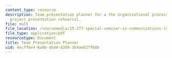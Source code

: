 ```yaml
---
content_type: resource
description: Team presentation planner for a the organizational processes (OP) team
  project presentation rehearsal.
file: null
file_location: /coursemedia/15-277-special-seminar-in-communications-leadership-and-personal-effectiveness-coaching-fall-2008/4ecff6e46a9bdbd4d3093b4aeb27f68b_handout_10.pdf
file_type: application/pdf
resourcetype: Document
title: Team Presentation Planner
uid: 4ecff6e4-6a9b-dbd4-d309-3b4aeb27f68b
---
```

